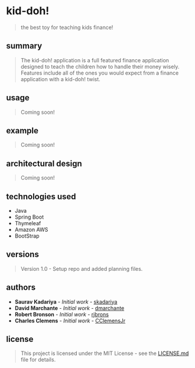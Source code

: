 # <span style="text-align:center">kid-doh!</span>
> the best toy for teaching kids finance!

## summary
> The kid-doh! application is a full featured finance application designed to teach the children how to handle their money wisely. Features include all of the ones you would expect from a finance application with a kid-doh! twist.

## usage
> Coming soon!

## example
> Coming soon!

## architectural design
> Coming soon!

## technologies used
* Java
* Spring Boot
* Thymeleaf
* Amazon AWS
* BootStrap

## versions
> Version 1.0 - Setup repo and added planning files.

## authors
* **Saurav Kadariya** - *Initial work* - [skadariya](https://github.com/skadariya)
* **David Marchante** - *Initial work* - [dmarchante](https://github.com/dmarchante)
* **Robert Bronson** - *Initial work* - [rjbrons](https://github.com/rjbrons)
* **Charles Clemens** - *Initial work* - [CClemensJr](https://github.com/CClemensJr)

## license
> This project is licensed under the MIT License - see the [LICENSE.md](LICENSE.md) file for details.